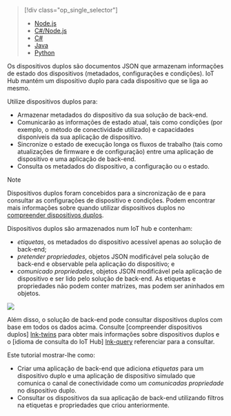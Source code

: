 > [!div class="op_single_selector"]
> * [Node.js](../articles/iot-hub/iot-hub-node-node-twin-getstarted.md)
> * [C#/Node.js](../articles/iot-hub/iot-hub-csharp-node-twin-getstarted.md)
> * [C#](../articles/iot-hub/iot-hub-csharp-csharp-twin-getstarted.md)
> * [Java](../articles/iot-hub/iot-hub-java-java-twin-getstarted.md)
> * [Python](../articles/iot-hub/iot-hub-python-twin-getstarted.md)

Os dispositivos duplos são documentos JSON que armazenam informações de estado dos dispositivos (metadados, configurações e condições). IoT Hub mantém um dispositivo duplo para cada dispositivo que se liga ao mesmo.

Utilize dispositivos duplos para:

* Armazenar metadados do dispositivo da sua solução de back-end.
* Comunicarão as informações de estado atual, tais como condições (por exemplo, o método de conectividade utilizado) e capacidades disponíveis da sua aplicação de dispositivo.
* Sincronize o estado de execução longa os fluxos de trabalho (tais como atualizações de firmware e de configuração) entre uma aplicação de dispositivo e uma aplicação de back-end.
* Consulta os metadados do dispositivo, a configuração ou o estado.

> [!NOTE]
> Dispositivos duplos foram concebidos para a sincronização de e para consultar as configurações de dispositivo e condições. Podem encontrar mais informações sobre quando utilizar dispositivos duplos no [compreender dispositivos duplos][lnk-twins].

Dispositivos duplos são armazenados num IoT hub e contenham:

* *etiquetas*, os metadados do dispositivo acessível apenas ao solução de back-end;
* *pretender propriedades*, objetos JSON modificável pela solução de back-end e observable pela aplicação do dispositivo; e
* *comunicado propriedades*, objetos JSON modificável pela aplicação de dispositivo e ser lido pelo solução de back-end. As etiquetas e propriedades não podem conter matrizes, mas podem ser aninhados em objetos.

![][img-twin]

Além disso, o solução de back-end pode consultar dispositivos duplos com base em todos os dados acima.
Consulte [compreender dispositivos duplos] [ lnk-twins] para obter mais informações sobre dispositivos duplos e o [idioma de consulta do IoT Hub] [ lnk-query] referenciar para a consultar.


Este tutorial mostrar-lhe como:

* Criar uma aplicação de back-end que adiciona *etiquetas* para um dispositivo duplo e uma aplicação de dispositivo simulado que comunica o canal de conectividade como um *comunicadas propriedade* no dispositivo duplo.
* Consultar os dispositivos da sua aplicação de back-end utilizando filtros na etiquetas e propriedades que criou anteriormente.

<!-- images -->
[img-twin]: media/iot-hub-selector-twin-get-started/twin.png

<!-- links -->
[lnk-query]: ../articles/iot-hub/iot-hub-devguide-query-language.md
[lnk-twins]: ../articles/iot-hub/iot-hub-devguide-device-twins.md
[lnk-d2c]: ../articles/iot-hub/iot-hub-devguide-messaging.md#device-to-cloud-messages
[lnk-methods]: ../articles/iot-hub/iot-hub-devguide-direct-methods.md
[lnk-devguide-mqtt]: ../articles/iot-hub/iot-hub-mqtt-support.md